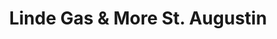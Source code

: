---
title: "Linde Gas & More St. Augustin"
url: /sankt-augustin/linde-gas-und-more-st-augustin/
shop: Gasflaschen
---